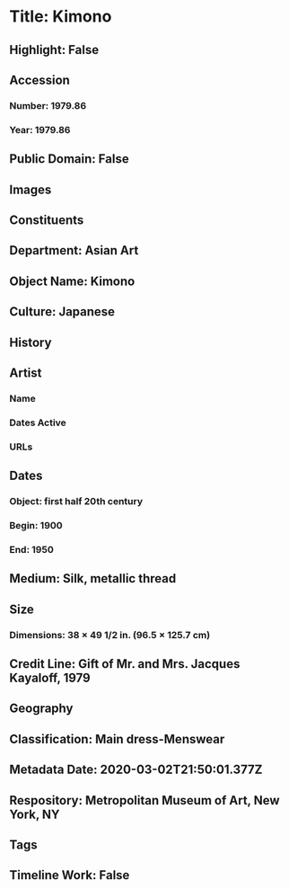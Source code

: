 # Title: Kimono
## Highlight: False
## Accession
### Number: 1979.86
### Year: 1979.86
## Public Domain: False
## Images
## Constituents
## Department: Asian Art
## Object Name: Kimono
## Culture: Japanese
## History
## Artist
### Name
### Dates Active
### URLs
## Dates
### Object: first half 20th century
### Begin: 1900
### End: 1950
## Medium: Silk, metallic thread
## Size
### Dimensions: 38 × 49 1/2 in. (96.5 × 125.7 cm)
## Credit Line: Gift of Mr. and Mrs. Jacques Kayaloff, 1979
## Geography
## Classification: Main dress-Menswear
## Metadata Date: 2020-03-02T21:50:01.377Z
## Respository: Metropolitan Museum of Art, New York, NY
## Tags
## Timeline Work: False